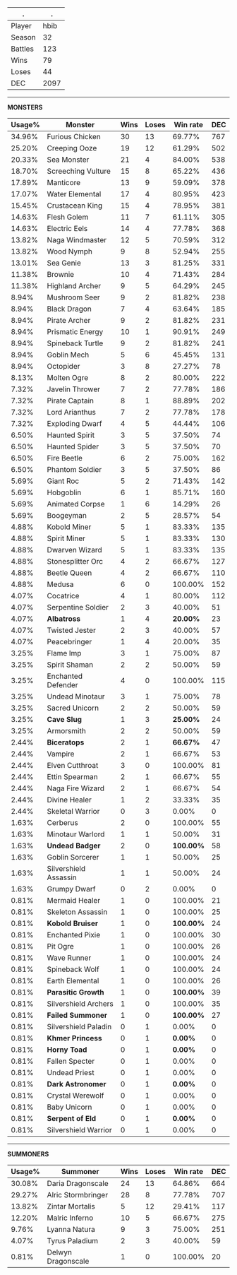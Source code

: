 .|.
|-|-
Player|hbib
Season|32
Battles|123
Wins|79
Loses|44
DEC|2097

---
**MONSTERS**

Usage%|Monster|Wins|Loses|Win rate|DEC|
-|-|-|-|-|-|
34.96%|Furious Chicken|30|13|69.77%|767|
25.20%|Creeping Ooze|19|12|61.29%|502|
20.33%|Sea Monster|21|4|84.00%|538|
18.70%|Screeching Vulture|15|8|65.22%|436|
17.89%|Manticore|13|9|59.09%|378|
17.07%|Water Elemental|17|4|80.95%|423|
15.45%|Crustacean King|15|4|78.95%|381|
14.63%|Flesh Golem|11|7|61.11%|305|
14.63%|Electric Eels|14|4|77.78%|368|
13.82%|Naga Windmaster|12|5|70.59%|312|
13.82%|Wood Nymph|9|8|52.94%|255|
13.01%|Sea Genie|13|3|81.25%|331|
11.38%|Brownie|10|4|71.43%|284|
11.38%|Highland Archer|9|5|64.29%|245|
8.94%|Mushroom Seer|9|2|81.82%|238|
8.94%|Black Dragon|7|4|63.64%|185|
8.94%|Pirate Archer|9|2|81.82%|231|
8.94%|Prismatic Energy|10|1|90.91%|249|
8.94%|Spineback Turtle|9|2|81.82%|241|
8.94%|Goblin Mech|5|6|45.45%|131|
8.94%|Octopider|3|8|27.27%|78|
8.13%|Molten Ogre|8|2|80.00%|222|
7.32%|Javelin Thrower|7|2|77.78%|186|
7.32%|Pirate Captain|8|1|88.89%|202|
7.32%|Lord Arianthus|7|2|77.78%|178|
7.32%|Exploding Dwarf|4|5|44.44%|106|
6.50%|Haunted Spirit|3|5|37.50%|74|
6.50%|Haunted Spider|3|5|37.50%|70|
6.50%|Fire Beetle|6|2|75.00%|162|
6.50%|Phantom Soldier|3|5|37.50%|86|
5.69%|Giant Roc|5|2|71.43%|142|
5.69%|Hobgoblin|6|1|85.71%|160|
5.69%|Animated Corpse|1|6|14.29%|26|
5.69%|Boogeyman|2|5|28.57%|54|
4.88%|Kobold Miner|5|1|83.33%|135|
4.88%|Spirit Miner|5|1|83.33%|130|
4.88%|Dwarven Wizard|5|1|83.33%|135|
4.88%|Stonesplitter Orc|4|2|66.67%|127|
4.88%|Beetle Queen|4|2|66.67%|110|
4.88%|Medusa|6|0|100.00%|152|
4.07%|Cocatrice|4|1|80.00%|112|
4.07%|Serpentine Soldier|2|3|40.00%|51|
4.07%|**Albatross**|1|4|**20.00%**|23|
4.07%|Twisted Jester|2|3|40.00%|57|
4.07%|Peacebringer|1|4|20.00%|35|
3.25%|Flame Imp|3|1|75.00%|87|
3.25%|Spirit Shaman|2|2|50.00%|59|
3.25%|Enchanted Defender|4|0|100.00%|115|
3.25%|Undead Minotaur|3|1|75.00%|78|
3.25%|Sacred Unicorn|2|2|50.00%|59|
3.25%|**Cave Slug**|1|3|**25.00%**|24|
3.25%|Armorsmith|2|2|50.00%|59|
2.44%|**Biceratops**|2|1|**66.67%**|47|
2.44%|Vampire|2|1|66.67%|53|
2.44%|Elven Cutthroat|3|0|100.00%|81|
2.44%|Ettin Spearman|2|1|66.67%|55|
2.44%|Naga Fire Wizard|2|1|66.67%|54|
2.44%|Divine Healer|1|2|33.33%|35|
2.44%|Skeletal Warrior|0|3|0.00%|0|
1.63%|Cerberus|2|0|100.00%|55|
1.63%|Minotaur Warlord|1|1|50.00%|31|
1.63%|**Undead Badger**|2|0|**100.00%**|58|
1.63%|Goblin Sorcerer|1|1|50.00%|25|
1.63%|Silvershield Assassin|1|1|50.00%|24|
1.63%|Grumpy Dwarf|0|2|0.00%|0|
0.81%|Mermaid Healer|1|0|100.00%|21|
0.81%|Skeleton Assassin|1|0|100.00%|25|
0.81%|**Kobold Bruiser**|1|0|**100.00%**|24|
0.81%|Enchanted Pixie|1|0|100.00%|30|
0.81%|Pit Ogre|1|0|100.00%|26|
0.81%|Wave Runner|1|0|100.00%|24|
0.81%|Spineback Wolf|1|0|100.00%|24|
0.81%|Earth Elemental|1|0|100.00%|26|
0.81%|**Parasitic Growth**|1|0|**100.00%**|39|
0.81%|Silvershield Archers|1|0|100.00%|35|
0.81%|**Failed Summoner**|1|0|**100.00%**|27|
0.81%|Silvershield Paladin|0|1|0.00%|0|
0.81%|**Khmer Princess**|0|1|**0.00%**|0|
0.81%|**Horny Toad**|0|1|**0.00%**|0|
0.81%|Fallen Specter|0|1|0.00%|0|
0.81%|Undead Priest|0|1|0.00%|0|
0.81%|**Dark Astronomer**|0|1|**0.00%**|0|
0.81%|Crystal Werewolf|0|1|0.00%|0|
0.81%|Baby Unicorn|0|1|0.00%|0|
0.81%|**Serpent of Eld**|0|1|**0.00%**|0|
0.81%|Silvershield Warrior|0|1|0.00%|0|

---
**SUMMONERS**

Usage%|Summoner|Wins|Loses|Win rate|DEC|
-|-|-|-|-|-|
30.08%|Daria Dragonscale|24|13|64.86%|664|
29.27%|Alric Stormbringer|28|8|77.78%|707|
13.82%|Zintar Mortalis|5|12|29.41%|117|
12.20%|Malric Inferno|10|5|66.67%|275|
9.76%|Lyanna Natura|9|3|75.00%|251|
4.07%|Tyrus Paladium|2|3|40.00%|59|
0.81%|Delwyn Dragonscale|1|0|100.00%|20|
